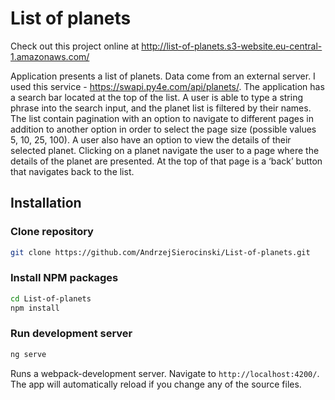 # List of planets
Check out this project online at http://list-of-planets.s3-website.eu-central-1.amazonaws.com/

Application presents a list of planets. Data come from an
external server. I used this service - https://swapi.py4e.com/api/planets/. 
The application has a search bar located at the top of the list. A user is able
to type a string phrase into the search input, and the planet list is filtered by their
names.
The list contain pagination with an option to navigate to different
pages in addition to another option in order to select the page size (possible values 5, 10, 25, 100).
A user also have an option to view the details of their selected planet. Clicking on a
planet navigate the user to a page where the details of the planet are presented. At
the top of that page is a ‘back’ button that navigates back to the list.

## Installation

### Clone repository

```bash
git clone https://github.com/AndrzejSierocinski/List-of-planets.git
```

### Install NPM packages

```bash
cd List-of-planets
npm install
```

### Run development server

```bash
ng serve
```

Runs a webpack-development server. Navigate to `http://localhost:4200/`. The app will automatically reload if you change any of the source files.
